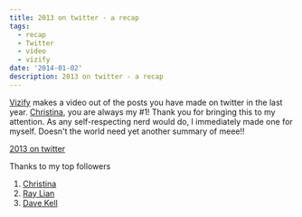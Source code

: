 ```yaml
---
title: 2013 on twitter - a recap
tags:
  - recap
  - Twitter
  - video
  - vizify
date: '2014-01-02'
description: 2013 on twitter - a recap
---
```


[Vizify][0] makes a video out of the posts you have made on twitter in the last year. [Christina][1], you are always my \#1! Thank you for bringing this to my attention. As any self-respecting nerd would do, I immediately made one for myself. Doesn't the world need yet another summary of meee!!

[2013 on twitter][2]

Thanks to my top followers

1. [Christina][1]
2. [Ray Lian][3]
3. [Dave Kell][4]


[0]: http://vizify.com/
[1]: https://twitter.com/tinaferan
[2]: https://www.vizify.com/shivanand/twitter-video
[3]: https://twitter.com/ray_lian
[4]: https://twitter.com/covivant